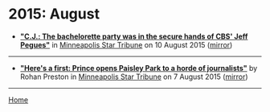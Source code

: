 # 2015: August

 - [**"C.J.: The bachelorette party was in the secure hands of CBS' Jeff Pegues"**](http://www.startribune.com/c-j-the-bachelorette-party-was-in-the-secure-hands-of-cbs-jeff-pegues/321326941/) in [Minneapolis Star Tribune](http://www.startribune.com/) on 10 August 2015 ([mirror](https://web.archive.org/web/*/http://www.startribune.com/c-j-the-bachelorette-party-was-in-the-secure-hands-of-cbs-jeff-pegues/321326941/))

----

 - [**"Here's a first: Prince opens Paisley Park to a horde of journalists"**](http://www.startribune.com/here-s-a-first-prince-opens-paisley-park-to-a-horde-of-journalists/321074861/) by Rohan Preston in [Minneapolis Star Tribune](http://www.startribune.com/) on 7 August 2015 ([mirror](https://web.archive.org/web/*/http://www.startribune.com/here-s-a-first-prince-opens-paisley-park-to-a-horde-of-journalists/321074861/))

----

[Home](./)

